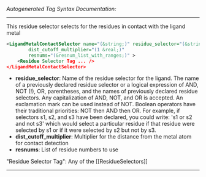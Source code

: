 <!-- THIS IS AN AUTOGENERATED FILE: Don't edit it directly, instead change the schema definition in the code itself. -->

_Autogenerated Tag Syntax Documentation:_

---
This residue selector selects for the residues in contact with the ligand metal

```xml
<LigandMetalContactSelector name="(&string;)" residue_selector="(&string;)"
        dist_cutoff_multiplier="(1 &real;)"
        resnums="(&resnum_list_with_ranges;)" >
    <Residue Selector Tag ... />
</LigandMetalContactSelector>
```

-   **residue_selector**: Name of the residue selector for the ligand. The name of a previously declared residue selector or a logical expression of AND, NOT (!), OR, parentheses, and the names of previously declared residue selectors. Any capitalization of AND, NOT, and OR is accepted. An exclamation mark can be used instead of NOT. Boolean operators have their traditional priorities: NOT then AND then OR. For example, if selectors s1, s2, and s3 have been declared, you could write: 's1 or s2 and not s3' which would select a particular residue if that residue were selected by s1 or if it were selected by s2 but not by s3.
-   **dist_cutoff_multiplier**: Multiplier for the distance from the metal atom for contact detection
-   **resnums**: List of residue numbers to use


"Residue Selector Tag": Any of the [[ResidueSelectors]]

---
